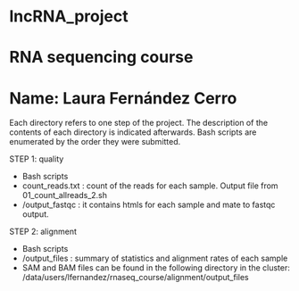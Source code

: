 # lncRNA_project
# RNA sequencing course
# Name: Laura Fernández Cerro

Each directory refers to one step of the project. The description of the contents of each directory is indicated afterwards.
Bash scripts are enumerated by the order they were submitted.

STEP 1: quality
- Bash scripts
- count_reads.txt : count of the reads for each sample. Output file from 01_count_allreads_2.sh
- /output_fastqc : it contains htmls for each sample and mate to fastqc output.
  
STEP 2: alignment
- Bash scripts
- /output_files : summary of statistics and alignment rates of each sample
- SAM and BAM files can be found in the following directory in the cluster: /data/users/lfernandez/rnaseq_course/alignment/output_files
